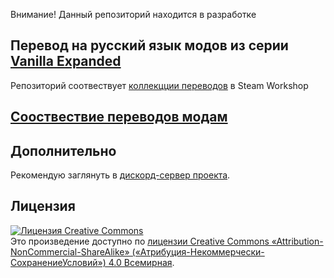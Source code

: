 Внимание! Данный репозиторий находится в разработке

## Перевод на русский язык модов из серии [Vanilla Expanded](https://steamcommunity.com/sharedfiles/filedetails/?id=1884025115)
Репозиторий соотвествует [коллекцции переводов](https://steamcommunity.com/sharedfiles/filedetails/?id=2127966899) в Steam Workshop

## [Сооствествие переводов модам](https://github.com/OneCodeUnit/VanillaRussianExpanded/wiki/Состав-сборки)

## Дополнительно
Рекомендую заглянуть в [дискорд-сервер проекта](https://discord.gg/Xmbwmgh).

## Лицензия
<a rel="license" href="http://creativecommons.org/licenses/by-nc-sa/4.0/"><img alt="Лицензия Creative Commons" style="border-width:0" src="https://i.creativecommons.org/l/by-nc-sa/4.0/88x31.png" /></a><br />Это произведение доступно по <a rel="license" href="http://creativecommons.org/licenses/by-nc-sa/4.0/">лицензии Creative Commons «Attribution-NonCommercial-ShareAlike» («Атрибуция-Некоммерчески-СохранениеУсловий») 4.0 Всемирная</a>.

